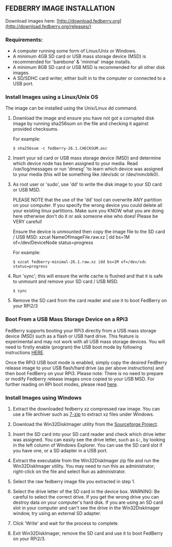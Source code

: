 ## FEDBERRY IMAGE INSTALLATION
Download images here: [http://download.fedberry.org](http://download.fedberry.org/releases/)

### Requirements:
- A computer running some form of Linux/Unix or Windows.
- A minimum 4GB SD card or USB mass storage device (MSD) is recommended for 'barebone' & 'minimal' image installs.
- A minimum 8GB SD card or USB MSD is recommended for all other disk images.
- A SD/SDHC card writer, either built in to the computer or connected to a USB port.


### Install Images using a Linux/Unix OS

The image can be installed using the Unix/Linux dd command.

1.  Download the image and ensure you have not got a corrupted disk image by running sha256sum on the file and checking it against provided checksums.

    For example:
    ```
    $ sha256sum -c fedberry-26.1.CHECKSUM.asc
    ```
2.  Insert your sd card or USB mass storage device (MSD) and determine which device node has been assigned to your media. Read /var/log/messages or run 'dmesg' 'to learn which device was assigned to your media (this will be something like /dev/sdc or /dev/mmcblk0).

3.  As root user or 'sudo', use 'dd' to write the disk image to your SD card or USB MSD.

    PLEASE NOTE that the use of the 'dd' tool can overwrite ANY partition on your computer. If you specify the wrong device you could delete all your existing linux partitions. Make sure you KNOW what you are doing here otherwise don't do it or ask someone else who does! Please be VERY careful!
    
    Ensure the device is unmounted then copy the image file to the SD card / USB MSD: xzcat NameOfImageFile.raw.xz | dd bs=1M of=/dev/DeviceNode status=progress
    
    For example:
    ```
    $ xzcat fedberry-minimal-26.1.raw.xz |dd bs=1M of=/dev/sdc status=progress
    ```
    
4.  Run 'sync'; this will ensure the write cache is flushed and that it is safe to unmount and remove your SD card / USB MSD.
    ```
    $ sync
    ```

5.   Remove the SD card from the card reader and use it to boot FedBerry on your RPi2/3


### Boot From a USB Mass Storage Device on a RPi3
FedBerry supports booting your RPi3 directly from a USB mass storage device (MSD) such as a flash or USB hard drive. This feature is experimental and may not work with all USB mass storage devices. You will need to firstly enable (program) the USB boot mode by following instructions [HERE](https://www.raspberrypi.org/documentation/hardware/raspberrypi/bootmodes/msd.md).

Once the RPi3 USB boot mode is enabled, simply copy the desired FedBerry release image to your USB flash/hard drive (as per above instructions) and then boot FedBerry on your RPi3. Please note: There is no need to prepare or modify Fedberry release images once copied to your USB MSD. For further reading on RPi boot modes, please read [here](https://www.raspberrypi.org/documentation/hardware/raspberrypi/bootmodes/).


### Install Images using Windows

1.  Extract the downloaded fedberry xz compressed raw image. You can use a file archiver such as [7-zip](http://www.7-zip.org) to extract xz files under Windows.

2.  Download the Win32DiskImager utility from the [Sourceforge Project](http://sourceforge.net/projects/win32diskimager/).

3.  Insert the SD card into your SD card reader and check which drive letter was assigned. You can easily see the drive letter, such as ```G:```, by looking in the left column of Windows Explorer. You can use the SD card slot if you have one, or a SD adapter in a USB port.

4.  Extract the executable from the Win32DiskImager zip file and run the Win32DiskImager utility. You may need to run this as administrator; right-click on the file and select Run as administrator.

5.  Select the raw fedberry image file you extracted in step 1.

6.  Select the drive letter of the SD card in the device box. WARNING: Be careful to select the correct drive. If you get the wrong drive you can destroy data on your computer's hard disk. If you are using an SD card slot in your computer and can't see the drive in the Win32DiskImager window, try using an external SD adapter.

7.  Click 'Write' and wait for the process to complete.

8.  Exit Win32DiskImager, remove the SD card and use it to boot FedBerry on your RPi2/3.
